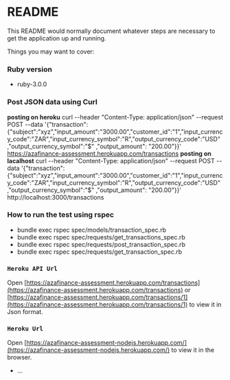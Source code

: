 # README

This README would normally document whatever steps are necessary to get the
application up and running.

Things you may want to cover:

### Ruby version
* ruby-3.0.0
### Post JSON data using Curl 
**posting on heroku** 
curl --header "Content-Type: application/json"   --request POST   --data '{"transaction":{"subject":"xyz","input_amount":"3000.00","customer_id":"1","input_currency_code":"ZAR","input_currency_symbol":"R","output_currency_code":"USD" ,"output_currency_symbol":"$" ,"output_amount": "200.00"}}'   https://azafinance-assessment.herokuapp.com/transactions
**posting on lacalhost**
curl --header "Content-Type: application/json"   --request POST   --data '{"transaction":{"subject":"xyz","input_amount":"3000.00","customer_id":"1","input_currency_code":"ZAR","input_currency_symbol":"R","output_currency_code":"USD" ,"output_currency_symbol":"$" ,"output_amount": "200.00"}}'   http://localhost:3000/transactions

### How to run the test using rspec

* bundle exec rspec spec/models/transaction_spec.rb
* bundle exec rspec spec/requests/get_transactions_spec.rb
* bundle exec rspec spec/requests/post_transaction_spec.rb
* bundle exec rspec spec/requests/get_transaction_spec.rb

### `Heroku API Url`

Open [https://azafinance-assessment.herokuapp.com/transactions](https://azafinance-assessment.herokuapp.com/transactions) or [https://azafinance-assessment.herokuapp.com/transactions/1](https://azafinance-assessment.herokuapp.com/transactions/1) to view it in Json format.

### `Heroku Url`

Open [https://azafinance-assessment-nodejs.herokuapp.com/](https://azafinance-assessment-nodejs.herokuapp.com/) to view it in the browser.

* ...
